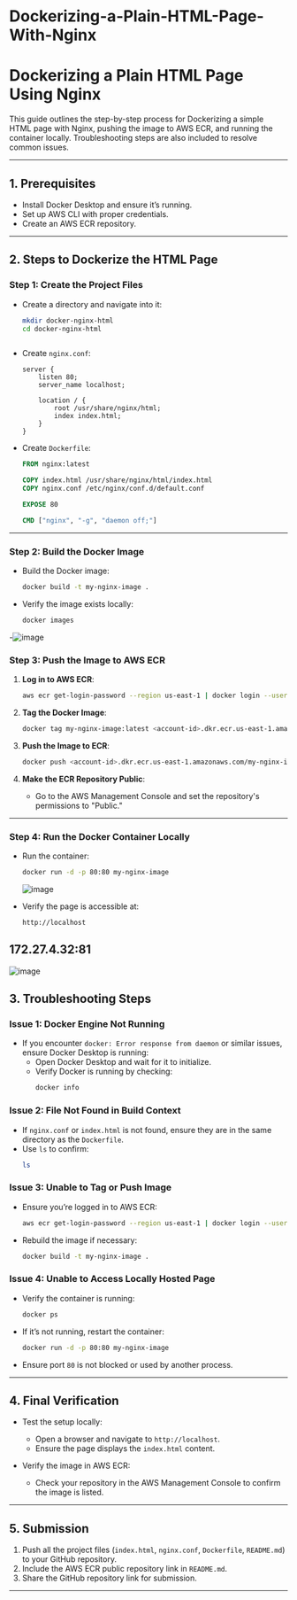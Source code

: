 # Dockerizing-a-Plain-HTML-Page-With-Nginx
# **Dockerizing a Plain HTML Page Using Nginx**

This guide outlines the step-by-step process for Dockerizing a simple HTML page with Nginx, pushing the image to AWS ECR, and running the container locally. Troubleshooting steps are also included to resolve common issues.

---

## **1. Prerequisites**
- Install Docker Desktop and ensure it’s running.
- Set up AWS CLI with proper credentials.
- Create an AWS ECR repository.

---

## **2. Steps to Dockerize the HTML Page**

### **Step 1: Create the Project Files**

- Create a directory and navigate into it:
  ```bash
  mkdir docker-nginx-html
  cd docker-nginx-html
  ```
  ```

- Create `nginx.conf`:
  ```nginx
  server {
      listen 80;
      server_name localhost;

      location / {
          root /usr/share/nginx/html;
          index index.html;
      }
  }
  ```

- Create `Dockerfile`:
  ```dockerfile
  FROM nginx:latest

  COPY index.html /usr/share/nginx/html/index.html
  COPY nginx.conf /etc/nginx/conf.d/default.conf

  EXPOSE 80

  CMD ["nginx", "-g", "daemon off;"]
  ```

---

### **Step 2: Build the Docker Image**

- Build the Docker image:
  ```bash
  docker build -t my-nginx-image .
  ```

- Verify the image exists locally:
  ```bash
  docker images
  ```

-![image](https://github.com/user-attachments/assets/73b330a2-aeeb-48c8-8929-cf045580b624)


### **Step 3: Push the Image to AWS ECR**

1. **Log in to AWS ECR**:
   ```bash
   aws ecr get-login-password --region us-east-1 | docker login --username AWS --password-stdin <account-id>.dkr.ecr.us-east-1.amazonaws.com
   ```

2. **Tag the Docker Image**:
   ```bash
   docker tag my-nginx-image:latest <account-id>.dkr.ecr.us-east-1.amazonaws.com/my-nginx-image:latest
   ```

3. **Push the Image to ECR**:
   ```bash
   docker push <account-id>.dkr.ecr.us-east-1.amazonaws.com/my-nginx-image:latest
   ```

4. **Make the ECR Repository Public**:
   - Go to the AWS Management Console and set the repository's permissions to "Public."

---

### **Step 4: Run the Docker Container Locally**

- Run the container:
  ```bash
  docker run -d -p 80:80 my-nginx-image
  ```
  ![image](https://github.com/user-attachments/assets/4cfb1567-5dc3-4cb0-99ac-e5aa1ee811e2)


- Verify the page is accessible at:
  ```
  http://localhost
  ```
 ## **172.27.4.32:81**

![image](https://github.com/user-attachments/assets/55738b27-bb4b-4415-b09e-0b66b79d3dde)


## **3. Troubleshooting Steps**

### **Issue 1: Docker Engine Not Running**
- If you encounter `docker: Error response from daemon` or similar issues, ensure Docker Desktop is running:
  - Open Docker Desktop and wait for it to initialize.
  - Verify Docker is running by checking:
    ```bash
    docker info
    ```

### **Issue 2: File Not Found in Build Context**
- If `nginx.conf` or `index.html` is not found, ensure they are in the same directory as the `Dockerfile`.
- Use `ls` to confirm:
  ```bash
  ls
  ```

### **Issue 3: Unable to Tag or Push Image**
- Ensure you’re logged in to AWS ECR:
  ```bash
  aws ecr get-login-password --region us-east-1 | docker login --username AWS --password-stdin <account-id>.dkr.ecr.us-east-1.amazonaws.com
  ```

- Rebuild the image if necessary:
  ```bash
  docker build -t my-nginx-image .
  ```

### **Issue 4: Unable to Access Locally Hosted Page**
- Verify the container is running:
  ```bash
  docker ps
  ```

- If it’s not running, restart the container:
  ```bash
  docker run -d -p 80:80 my-nginx-image
  ```

- Ensure port `80` is not blocked or used by another process.

---

## **4. Final Verification**

- Test the setup locally:
  - Open a browser and navigate to `http://localhost`.
  - Ensure the page displays the `index.html` content.

- Verify the image in AWS ECR:
  - Check your repository in the AWS Management Console to confirm the image is listed.

---

## **5. Submission**

1. Push all the project files (`index.html`, `nginx.conf`, `Dockerfile`, `README.md`) to your GitHub repository.
2. Include the AWS ECR public repository link in `README.md`.
3. Share the GitHub repository link for submission.

---


